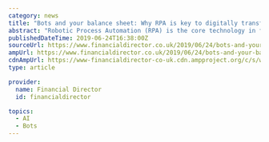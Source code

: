 ```yaml
---
category: news
title: "Bots and your balance sheet: Why RPA is key to digitally transforming finance and accounting"
abstract: "Robotic Process Automation (RPA) is the core technology in finance transformation plans: more than one in three finance professionals say that RPA is a top priority. By deploying RPA, businesses can automate manual and Excel-based finance processes and ..."
publishedDateTime: 2019-06-24T16:38:00Z
sourceUrl: https://www.financialdirector.co.uk/2019/06/24/bots-and-your-balance-sheet-why-rpa-is-key-to-digitally-transforming-finance-and-accounting/
ampUrl: https://www.financialdirector.co.uk/2019/06/24/bots-and-your-balance-sheet-why-rpa-is-key-to-digitally-transforming-finance-and-accounting/amp/
cdnAmpUrl: https://www-financialdirector-co-uk.cdn.ampproject.org/c/s/www.financialdirector.co.uk/2019/06/24/bots-and-your-balance-sheet-why-rpa-is-key-to-digitally-transforming-finance-and-accounting/amp/
type: article

provider:
  name: Financial Director
  id: financialdirector

topics:
  - AI
  - Bots
---
```

